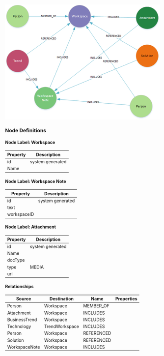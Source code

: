 ![WorkspaceModel](../images/workspacesMetaModel.png)

### **Node Definitions**

#### Node Label: Workspace

|Property|Description|
|----|----|
|id|system generated
|Name |


#### Node Label: Workspace Note

|Property|Description|
|----|----|
|id|system generated
|text|
|workspaceID|

#### Node Label: Attachment

|Property|Description|
|----|----|
|id|system generated
|Name|
|docType|
|type|MEDIA
|uri|


#### Relationships

|Source|Destination|Name|Properties|
|----|----|----|----|
|Person|Workspace|MEMBER_OF
|Attachment|Workspace|INCLUDES
|BusinessTrend|Workspace|INCLUDES
|Technology|TrendWorkspace|INCLUDES
|Person|Workspace|REFERENCED
|Solution|Workspace|REFERENCED
|WorkspaceNote|Workspace|INCLUDES


